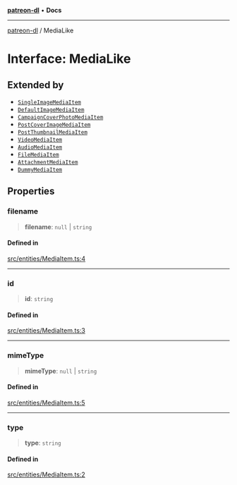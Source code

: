 [**patreon-dl**](../README.md) • **Docs**

***

[patreon-dl](../README.md) / MediaLike

# Interface: MediaLike

## Extended by

- [`SingleImageMediaItem`](SingleImageMediaItem.md)
- [`DefaultImageMediaItem`](DefaultImageMediaItem.md)
- [`CampaignCoverPhotoMediaItem`](CampaignCoverPhotoMediaItem.md)
- [`PostCoverImageMediaItem`](PostCoverImageMediaItem.md)
- [`PostThumbnailMediaItem`](PostThumbnailMediaItem.md)
- [`VideoMediaItem`](VideoMediaItem.md)
- [`AudioMediaItem`](AudioMediaItem.md)
- [`FileMediaItem`](FileMediaItem.md)
- [`AttachmentMediaItem`](AttachmentMediaItem.md)
- [`DummyMediaItem`](DummyMediaItem.md)

## Properties

### filename

> **filename**: `null` \| `string`

#### Defined in

[src/entities/MediaItem.ts:4](https://github.com/patrickkfkan/patreon-dl/blob/7c1cd2021db5cdb3733758940f1bc6aab660b08d/src/entities/MediaItem.ts#L4)

***

### id

> **id**: `string`

#### Defined in

[src/entities/MediaItem.ts:3](https://github.com/patrickkfkan/patreon-dl/blob/7c1cd2021db5cdb3733758940f1bc6aab660b08d/src/entities/MediaItem.ts#L3)

***

### mimeType

> **mimeType**: `null` \| `string`

#### Defined in

[src/entities/MediaItem.ts:5](https://github.com/patrickkfkan/patreon-dl/blob/7c1cd2021db5cdb3733758940f1bc6aab660b08d/src/entities/MediaItem.ts#L5)

***

### type

> **type**: `string`

#### Defined in

[src/entities/MediaItem.ts:2](https://github.com/patrickkfkan/patreon-dl/blob/7c1cd2021db5cdb3733758940f1bc6aab660b08d/src/entities/MediaItem.ts#L2)
